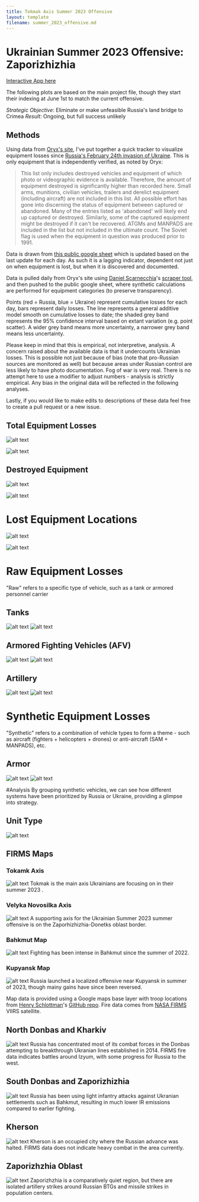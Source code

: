 ```yaml
---
title: Tokmak Axis Summer 2023 Offensive
layout: template
filename: summer_2023_offensive.md
--- 
```


# Ukrainian Summer 2023 Offensive: Zaporizhizhia

[Interactive App here](https://bleedrake.shinyapps.io/zapApp/)

The following plots are based on the main project file, though they start their indexing at June 1st to match the current offensive. 

*Strategic Objective*: Eliminate or make unfeasible Russia's land bridge to Crimea
*Result*: Ongoing, but full success unlikely

## Methods
Using data from [Oryx's site](https://www.oryxspioenkop.com/2022/02/attack-on-europe-documenting-equipment.html), I've put together a quick tracker to visualize equipment losses since [Russia's February 24th invasion of Ukraine](https://en.wikipedia.org/wiki/Russo-Ukrainian_War). This is only equipment that is independently verified, as noted by Oryx:

> This list only includes destroyed vehicles and equipment of which photo or videographic evidence is available. Therefore, the amount of equipment destroyed is significantly higher than recorded here. Small arms, munitions, civilian vehicles, trailers and derelict equipment (including aircraft) are not included in this list. All possible effort has gone into discerning the status of equipment between captured or abandoned. Many of the entries listed as 'abandoned' will likely end up captured or destroyed. Similarly, some of the captured equipment might be destroyed if it can't be recovered. ATGMs and MANPADS are included in the list but not included in the ultimate count. The Soviet flag is used when the equipment in question was produced prior to 1991. 

Data is drawn from [this public google sheet](https://docs.google.com/spreadsheets/d/1bngHbR0YPS7XH1oSA1VxoL4R34z60SJcR3NxguZM9GI/edit?usp=sharing) which is updated based on the last update for each day. As such it is a lagging indicator, dependent not just on when equipment is lost, but when it is discovered and documented. 

Data is pulled daily from Oryx's site using [Daniel Scarnecchia](https://github.com/scarnecchia)'s [scraper tool](https://github.com/scarnecchia/scrape_oryx), and then pushed to the public google sheet, where synthetic calculations are performed for equipment categories (to preserve transparency). 

Points (red = Russia, blue = Ukraine) represent cumulative losses for each day, bars represent daily losses. The line represents a general additive model smooth on cumulative losses to date; the shaded grey band represents the 95% confidence interval based on extant variation (e.g. point scatter). A wider grey band means more uncertainty, a narrower grey band means less uncertainty. 

Please keep in mind that this is empirical, not interpretive, analysis. A concern raised about the available data is that it undercounts Ukrainian losses. This is possible not just because of bias (note that pro-Russian sources are monitored as well) but because areas under Russian control are less likely to have photo documentation. Fog of war is very real. There is no attempt here to use a modifier to adjust numbers - analysis is strictly empirical. Any bias in the original data will be reflected in the following analyses.

Lastly, if you would like to make edits to descriptions of these data feel free to create a pull request or a new issue. 


## Total Equipment Losses
![alt text](https://raw.githubusercontent.com/leedrake5/Russia-Ukraine/master/Plots/zaporizhizhia/current_total.jpg?)

![alt text](https://raw.githubusercontent.com/leedrake5/Russia-Ukraine/master/Plots/zaporizhizhia/current_ratio.jpg?)

## Destroyed Equipment
![alt text](https://raw.githubusercontent.com/leedrake5/Russia-Ukraine/master/Plots/zaporizhizhia/current_destroyed.jpg?)

![alt text](https://raw.githubusercontent.com/leedrake5/Russia-Ukraine/master/Plots/zaporizhizhia/destroyed_ratio.jpg?)


# Lost Equipment Locations
![alt text](https://raw.githubusercontent.com/leedrake5/Russia-Ukraine/master/Maps/orkhiv.jpg?)

![alt text](https://raw.githubusercontent.com/leedrake5/Russia-Ukraine/master/Maps/vn.jpg?)


# Raw Equipment Losses
"Raw" refers to a specific type of vehicle, such as a tank or armored personnel carrier

## Tanks
![alt text](https://raw.githubusercontent.com/leedrake5/Russia-Ukraine/master/Plots/zaporizhizhia/current_tanks.jpg?)
![alt text](https://raw.githubusercontent.com/leedrake5/Russia-Ukraine/master/Plots/zaporizhizhia/tank_ratio.jpg?)



## Armored Fighting Vehicles (AFV)
![alt text](https://raw.githubusercontent.com/leedrake5/Russia-Ukraine/master/Plots/zaporizhizhia/current_afv.jpg?)
![alt text](https://raw.githubusercontent.com/leedrake5/Russia-Ukraine/master/Plots/zaporizhizhia/afv_ratio.jpg?)


## Artillery
![alt text](https://raw.githubusercontent.com/leedrake5/Russia-Ukraine/master/Plots/zaporizhizhia/current_artillery.jpg?)
![alt text](https://raw.githubusercontent.com/leedrake5/Russia-Ukraine/master/Plots/zaporizhizhia/artillery_ratio.jpg?)


# Synthetic Equipment Losses
"Synthetic" refers to a combination of vehicle types to form a theme - such as aircraft (fighters + helicopters + drones) or anti-aircraft (SAM + MANPADS), etc. 

## Armor
![alt text](https://raw.githubusercontent.com/leedrake5/Russia-Ukraine/master/Plots/zaporizhizhia/current_armor.jpg?)
![alt text](https://raw.githubusercontent.com/leedrake5/Russia-Ukraine/master/Plots/zaporizhizhia/armor_ratio.jpg?)


#Analysis
By grouping synthetic vehicles, we can see how different systems have been prioritized by Russia or Ukraine, providing a glimpse into strategy. 

## Unit Type
![alt text](https://raw.githubusercontent.com/leedrake5/Russia-Ukraine/master/Plots/zaporizhizhia/current_unit_type.jpg?)


## FIRMS Maps
### Tokamk Axis
![alt text](https://raw.githubusercontent.com/leedrake5/Russia-Ukraine/master/Maps/tokmak_map.jpg?)
Tokmak is the main axis Ukrainians are focusing on in their summer 2023 
. 

### Velyka Novosilka Axis
![alt text](https://raw.githubusercontent.com/leedrake5/Russia-Ukraine/master/Maps/velyka_novosilka_map.jpg?)
A supporting axis for the Ukrainian Summer 2023 summer offensive is on the Zaporhizhizhia-Donetks oblast border. 

### Bahkmut Map
![alt text](https://raw.githubusercontent.com/leedrake5/Russia-Ukraine/master/Maps/bakhmut_map.jpg?)
Fighting has been intense in Bahkmut since the summer of 2022.


### Kupyansk Map
![alt text](https://raw.githubusercontent.com/leedrake5/Russia-Ukraine/master/Maps/kupyansk_map.jpg?)
Russia launched a localized offensive near Kupyansk in summer of 2023, though mainy gains have since been reversed. 



Map data is provided using a Google maps base layer with troop locations from [Henry Schlottman](https://twitter.com/HN_Schlottman)'s [GitHub repo](https://github.com/simonhuwiler/uawardata). Fire data comes from [NASA FIRMS](https://firms.modaps.eosdis.nasa.gov) VIIRS satellite.  

## North Donbas and Kharkiv
![alt text](https://raw.githubusercontent.com/leedrake5/Russia-Ukraine/master/Maps/north_donbas_map.jpg?)
Russia has concentrated most of its combat forces in the Donbas attempting to breakthrough Ukranian lines established in 2014. FIRMS fire data indicates battles around Izyum, with some progress for Russia to the west. 

## South Donbas and Zaporizhizhia
![alt text](https://raw.githubusercontent.com/leedrake5/Russia-Ukraine/master/Maps/south_donbas_map.jpg?)
Russia has been using light infantry attacks against Ukranian settlements such as Bahkmut, resulting in much lower IR emissions compared to earlier fighting. 

## Kherson
![alt text](https://raw.githubusercontent.com/leedrake5/Russia-Ukraine/master/Maps/kherson_map.jpg?)
Kherson is an occupied city where the Russian advance was halted. FIRMS data does not indicate heavy combat in the area currently. 

## Zaporizhzhia Oblast
![alt text](https://raw.githubusercontent.com/leedrake5/Russia-Ukraine/master/Maps/zaporizhizhia_map.jpg?)
Zaporizhzhia is a comparatively quiet region, but there are isolated artillery strikes around Russian BTGs and missile strikes in population centers. 
